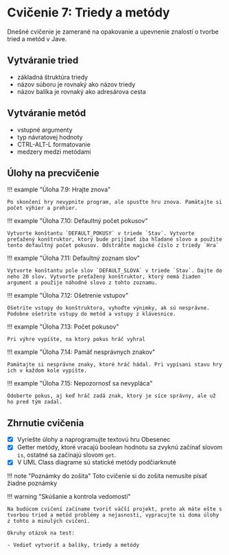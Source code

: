 # Cvičenie 7: Triedy a metódy

Dnešné cvičenie je zamerané na opakovanie a upevnenie znalostí o tvorbe tried a metód v Jave.


## Vytváranie tried

- základná štruktúra triedy
- názov súboru je rovnaký ako názov triedy
- názov balíka je rovnaký ako adresárova cesta

## Vytváranie metód

- vstupné argumenty
- typ návratovej hodnoty
- CTRL-ALT-L formatovanie
- medzery medzi metódami


## Úlohy na precvičenie

!!! example "Úloha 7.9: Hrajte znova"

    Po skončení hry nevypnite program, ale spusťte hru znova. Pamätajte si počet výhier a prehier.

!!! example "Úloha 7.10: Defaultný počet pokusov"

    Vytvorte konštantu `DEFAULT_POKUSY` v triede `Stav`. Vytvorte preťažený konštruktor, ktorý bude prijímať iba hľadané slovo a použite tento defaultný počet pokusov. Odstráňte magické číslo z triedy `Hra`

!!! example "Úloha 7.11: Defaultný zoznam slov"

    Vytvorte konštantu pole slov `DEFAULT_SLOVA` v triede `Stav`. Dajte do neho 20 slov. Vytvorte preťažený konštruktor, ktorý nemá žiaden argument a použije náhodné slovo z tohto zoznamu.

!!! example "Úloha 7.12: Ošetrenie vstupov"

    Ošetrite vstupy do konštruktora, vyhoďte výnimky, ak sú nesprávne. Podobne ošetrite vstupy do metód a vstupy z klávesnice.

!!! example "Úloha 7.13: Počet pokusov"

    Pri výhre vypíšte, na ktorý pokus hráč vyhral

!!! example "Úloha 7.14: Pamäť nesprávnych znakov"

    Pamätajte si nesprávne znaky, ktoré hráč hádal. Pri vypísani stavu hry ich v každom kole vypíšte.

!!! example "Úloha 7.15: Nepozornosť sa nevypláca"

    Odoberte pokus, aj keď hráč zadá znak, ktorý je síce správny, ale už ho pred tým zadal.


## Zhrnutie cvičenia

- [x] Vyriešte úlohy a naprogramujte textovú hru Obesenec
- [x] Getter metódy, ktoré vracajú boolean hodnotu sa zvyknú začínať slovom `is`, ostatné sa začínajú slovom `get`.
- [x] V UML Class diagrame sú statické metódy podčiarknuté

!!! note "Poznámky do zošita"
    Toto cvičenie si do zošita nemusíte písať žiadne poznámky

!!! warning "Skúšanie a kontrola vedomostí"

    Na budúcom cvičení začíname tvoriť väčší projekt, preto ak máte ešte s tvorbou tried a metód problémy a nejasnosti, vypracujte si doma úlohy z tohto a minulých cvičení.

    Okruhy otázok na test:

    - Vedieť vytvoriť a balíky, triedy a metódy
    